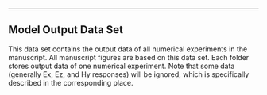 ----------------------------------------
Model Output Data Set
----------------------------------------
This data set contains the output data of all numerical experiments in the manuscript.
All manuscript figures are based on this data set.
Each folder stores output data of one numerical experiment.
Note that some data (generally Ex, Ez, and Hy responses) will be ignored, which is specifically described in the corresponding place.
